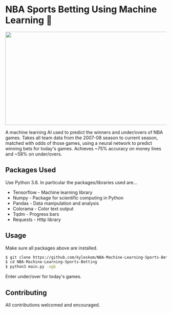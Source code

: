 # NBA Sports Betting Using Machine Learning 🏀
<img src="https://github.com/kyleskom/NBA-Machine-Learning-Sports-Betting/blob/master/Screenshots/output.png" width="1010" height="292" />

A machine learning AI used to predict the winners and under/overs of NBA games. Takes all team data from the 2007-08 season to current season, matched with odds of those games, using a neural network to predict winning bets for today's games. Achieves ~75% accuracy on money lines and ~58% on under/overs.
## Packages Used

Use Python 3.8. In particular the packages/libraries used are...

* Tensorflow - Machine learning library
* Numpy - Package for scientific computing in Python
* Pandas - Data manipulation and analysis
* Colorama - Color text output
* Tqdm - Progress bars
* Requests - Http library

## Usage

Make sure all packages above are installed.

```bash
$ git clone https://github.com/kyleskom/NBA-Machine-Learning-Sports-Betting.git
$ cd NBA-Machine-Learning-Sports-Betting
$ python3 main.py -xgb
```
Enter under/over for today's games.

## Contributing

All contributions welcomed and encouraged.